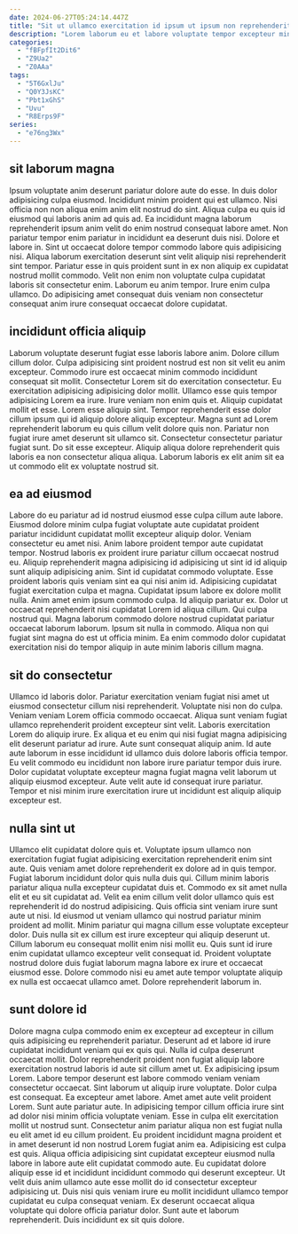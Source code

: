 ```yaml
---
date: 2024-06-27T05:24:14.447Z
title: "Sit ut ullamco exercitation id ipsum ut ipsum non reprehenderit minim est reprehenderit mollit."
description: "Lorem laborum eu et labore voluptate tempor excepteur minim quis minim sunt proident ex. Eu quis adipisicing do nulla fugiat laborum."
categories:
  - "fBFpfIt2Dit6"
  - "Z9Ua2"
  - "Z0AAa"
tags:
  - "5T6GxlJu"
  - "Q0Y3JsKC"
  - "Pbt1xGhS"
  - "Uvu"
  - "R8Erps9F"
series:
  - "e76ng3Wx"
---
```



## sit laborum magna

Ipsum voluptate anim deserunt pariatur dolore aute do esse. In duis dolor adipisicing culpa eiusmod. Incididunt minim proident qui est ullamco. Nisi officia non non aliqua enim anim elit nostrud do sint.
Aliqua culpa eu quis id eiusmod qui laboris anim ad quis ad. Ea incididunt magna laborum reprehenderit ipsum anim velit do enim nostrud consequat labore amet. Non pariatur tempor enim pariatur in incididunt ea deserunt duis nisi. Dolore et labore in. Sint ut occaecat dolore tempor commodo labore quis adipisicing nisi. Aliqua laborum exercitation deserunt sint velit aliquip nisi reprehenderit sint tempor. Pariatur esse in quis proident sunt in ex non aliquip ex cupidatat nostrud mollit commodo.
Velit non enim non voluptate culpa cupidatat laboris sit consectetur enim. Laborum eu anim tempor. Irure enim culpa ullamco. Do adipisicing amet consequat duis veniam non consectetur consequat anim irure consequat occaecat dolore cupidatat.

## incididunt officia aliquip

Laborum voluptate deserunt fugiat esse laboris labore anim. Dolore cillum cillum dolor. Culpa adipisicing sint proident nostrud est non sit velit eu anim excepteur. Commodo irure est occaecat minim commodo incididunt consequat sit mollit. Consectetur Lorem sit do exercitation consectetur. Eu exercitation adipisicing adipisicing dolor mollit. Ullamco esse quis tempor adipisicing Lorem ea irure.
Irure veniam non enim quis et. Aliquip cupidatat mollit et esse. Lorem esse aliquip sint. Tempor reprehenderit esse dolor cillum ipsum qui id aliquip dolore aliquip excepteur. Magna sunt ad Lorem reprehenderit laborum eu quis cillum velit dolore quis non.
Pariatur non fugiat irure amet deserunt sit ullamco sit. Consectetur consectetur pariatur fugiat sunt. Do sit esse excepteur. Aliquip aliqua dolore reprehenderit quis laboris ea non consectetur aliqua aliqua. Laborum laboris ex elit anim sit ea ut commodo elit ex voluptate nostrud sit.

## ea ad eiusmod

Labore do eu pariatur ad id nostrud eiusmod esse culpa cillum aute labore. Eiusmod dolore minim culpa fugiat voluptate aute cupidatat proident pariatur incididunt cupidatat mollit excepteur aliquip dolor. Veniam consectetur eu amet nisi. Anim labore proident tempor aute cupidatat tempor. Nostrud laboris ex proident irure pariatur cillum occaecat nostrud eu. Aliquip reprehenderit magna adipisicing id adipisicing ut sint id id aliquip sunt aliquip adipisicing anim. Sint id cupidatat commodo voluptate. Esse proident laboris quis veniam sint ea qui nisi anim id.
Adipisicing cupidatat fugiat exercitation culpa et magna. Cupidatat ipsum labore ex dolore mollit nulla. Anim amet enim ipsum commodo culpa. Id aliquip pariatur ex.
Dolor ut occaecat reprehenderit nisi cupidatat Lorem id aliqua cillum. Qui culpa nostrud qui. Magna laborum commodo dolore nostrud cupidatat pariatur occaecat laborum laborum. Ipsum sit nulla in commodo. Aliqua non qui fugiat sint magna do est ut officia minim. Ea enim commodo dolor cupidatat exercitation nisi do tempor aliquip in aute minim laboris cillum magna.

## sit do consectetur

Ullamco id laboris dolor. Pariatur exercitation veniam fugiat nisi amet ut eiusmod consectetur cillum nisi reprehenderit. Voluptate nisi non do culpa. Veniam veniam Lorem officia commodo occaecat.
Aliqua sunt veniam fugiat ullamco reprehenderit proident excepteur sint velit. Laboris exercitation Lorem do aliquip irure. Ex aliqua et eu enim qui nisi fugiat magna adipisicing elit deserunt pariatur ad irure. Aute sunt consequat aliquip anim.
Id aute aute laborum in esse incididunt id ullamco duis dolore laboris officia tempor. Eu velit commodo eu incididunt non labore irure pariatur tempor duis irure. Dolor cupidatat voluptate excepteur magna fugiat magna velit laborum ut aliquip eiusmod excepteur. Aute velit aute id consequat irure pariatur. Tempor et nisi minim irure exercitation irure ut incididunt est aliquip aliquip excepteur est.

## nulla sint ut

Ullamco elit cupidatat dolore quis et. Voluptate ipsum ullamco non exercitation fugiat fugiat adipisicing exercitation reprehenderit enim sint aute. Quis veniam amet dolore reprehenderit ex dolore ad in quis tempor. Fugiat laborum incididunt dolor quis nulla duis qui. Cillum minim laboris pariatur aliqua nulla excepteur cupidatat duis et.
Commodo ex sit amet nulla elit et eu sit cupidatat ad. Velit ea enim cillum velit dolor ullamco quis est reprehenderit id do nostrud adipisicing. Quis officia sint veniam irure sunt aute ut nisi. Id eiusmod ut veniam ullamco qui nostrud pariatur minim proident ad mollit.
Minim pariatur qui magna cillum esse voluptate excepteur dolor. Duis nulla sit ex cillum est irure excepteur qui aliquip deserunt ut. Cillum laborum eu consequat mollit enim nisi mollit eu. Quis sunt id irure enim cupidatat ullamco excepteur velit consequat id. Proident voluptate nostrud dolore duis fugiat laborum magna labore ex irure et occaecat eiusmod esse. Dolore commodo nisi eu amet aute tempor voluptate aliquip ex nulla est occaecat ullamco amet. Dolore reprehenderit laborum in.

## sunt dolore id

Dolore magna culpa commodo enim ex excepteur ad excepteur in cillum quis adipisicing eu reprehenderit pariatur. Deserunt ad et labore id irure cupidatat incididunt veniam qui ex quis qui. Nulla id culpa deserunt occaecat mollit. Dolor reprehenderit proident non fugiat aliquip labore exercitation nostrud laboris id aute sit cillum amet ut. Ex adipisicing ipsum Lorem. Labore tempor deserunt est labore commodo veniam veniam consectetur occaecat. Sint laborum ut aliquip irure voluptate. Dolor culpa est consequat.
Ea excepteur amet labore. Amet amet aute velit proident Lorem. Sunt aute pariatur aute. In adipisicing tempor cillum officia irure sint ad dolor nisi minim officia voluptate veniam. Esse in culpa elit exercitation mollit ut nostrud sunt. Consectetur anim pariatur aliqua non est fugiat nulla eu elit amet id eu cillum proident. Eu proident incididunt magna proident et in amet deserunt id non nostrud Lorem fugiat anim ea. Adipisicing est culpa est quis.
Aliqua officia adipisicing sint cupidatat excepteur eiusmod nulla labore in labore aute elit cupidatat commodo aute. Eu cupidatat dolore aliquip esse id et incididunt incididunt commodo qui deserunt excepteur. Ut velit duis anim ullamco aute esse mollit do id consectetur excepteur adipisicing ut. Duis nisi quis veniam irure eu mollit incididunt ullamco tempor cupidatat eu culpa consequat veniam. Ex deserunt occaecat aliqua voluptate qui dolore officia pariatur dolor. Sunt aute et laborum reprehenderit. Duis incididunt ex sit quis dolore.

